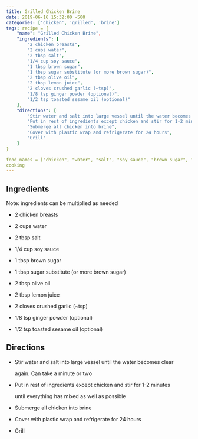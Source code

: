 ```yaml
---
title: Grilled Chicken Brine
date: 2019-06-16 15:32:00 -500
categories: ['chicken', 'grilled', 'brine']
tags: recipe = {
    "name": "Grilled Chicken Brine",
    "ingredients": [
        "2 chicken breasts",
        "2 cups water",
        "2 tbsp salt",
        "1/4 cup soy sauce",
        "1 tbsp brown sugar",
        "1 tbsp sugar substitute (or more brown sugar)",
        "2 tbsp olive oil",
        "2 tbsp lemon juice",
        "2 cloves crushed garlic (~tsp)",
        "1/8 tsp ginger powder (optional)",
        "1/2 tsp toasted sesame oil (optional)"
    ],
    "directions": [
        "Stir water and salt into large vessel until the water becomes clear again. Can take a minute or two",
        "Put in rest of ingredients except chicken and stir for 1-2 minutes until everything has mixed as well as possible",
        "Submerge all chicken into brine",
        "Cover with plastic wrap and refrigerate for 24 hours",
        "Grill"
    ]
}

food_names = ["chicken", "water", "salt", "soy sauce", "brown sugar", "sugar substitute", "olive oil", "lemon juice", "garlic", "ginger powder", "toasted sesame oil"]
cooking
---
```


## Ingredients

Note: ingredients can be multiplied as needed

-   2 chicken breasts
-   2 cups water
-   2 tbsp salt
-   1/4 cup soy sauce
-   1 tbsp brown sugar
-   1 tbsp sugar substitute (or more brown sugar)
-   2 tbsp olive oil
-   2 tbsp lemon juice
-   2 cloves crushed garlic (\~tsp)
-   1/8 tsp ginger powder (optional)
-   1/2 tsp toasted sesame oil (optional)

## Directions

-   Stir water and salt into large vessel until the water becomes clear
    again. Can take a minute or two
-   Put in rest of ingredients except chicken and stir for 1-2 minutes
    until everything has mixed as well as possible
-   Submerge all chicken into brine
-   Cover with plastic wrap and refrigerate for 24 hours
-   Grill
